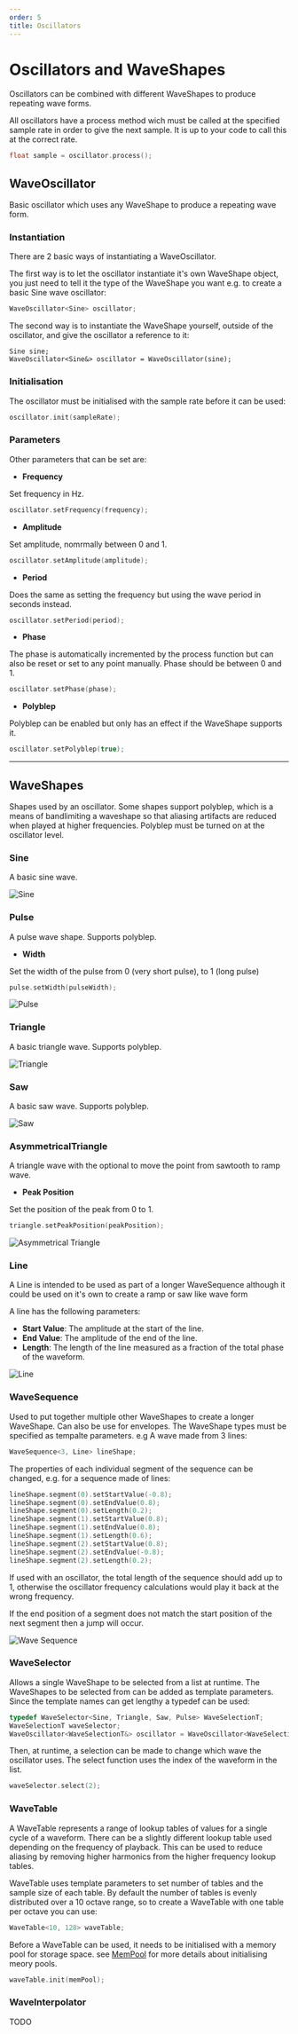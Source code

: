 ```yaml
---
order: 5
title: Oscillators
---
```


# Oscillators and WaveShapes

Oscillators can be combined with different WaveShapes to produce repeating wave forms. 

All oscillators have a process method wich must be called at the specified sample rate in order to give the next sample. It is up to your code to call this at the correct rate.

```cpp
float sample = oscillator.process();
```

## WaveOscillator

Basic oscillator which uses any WaveShape to produce a repeating wave form. 

### Instantiation

There are 2 basic ways of instantiating a WaveOscillator.

The first way is to let the oscillator instantiate it's own WaveShape object, you just need to tell it the type of the WaveShape you want e.g. to create a basic Sine wave oscillator:

``` cpp
WaveOscillator<Sine> oscillator;
```

The second way is to instantiate the WaveShape yourself, outside of the oscillator, and give the oscillator a reference to it:

```
Sine sine;
WaveOscillator<Sine&> oscillator = WaveOscillator(sine);
```

### Initialisation

The oscillator must be initialised with the sample rate before it can be used:

``` cpp
oscillator.init(sampleRate);
```

### Parameters

Other parameters that can be set are:

- **Frequency**

Set frequency in Hz.

``` cpp
oscillator.setFrequency(frequency);
```

- **Amplitude** 

Set amplitude, nomrmally between 0 and 1.

``` cpp
oscillator.setAmplitude(amplitude);
```

- **Period**

Does the same as setting the frequency but using the wave period in seconds instead.

``` cpp
oscillator.setPeriod(period);
```

- **Phase**

The phase is automatically incremented by the process function but can also be reset or set to any point manually. Phase should be between 0 and 1.

``` cpp
oscillator.setPhase(phase);
```

- **Polyblep**

Polyblep can be enabled but only has an effect if the WaveShape supports it.

``` cpp
oscillator.setPolyblep(true);
```

---

## WaveShapes

Shapes used by an oscillator. Some shapes support polyblep, which is a means of bandlimiting a waveshape so that aliasing artifacts are reduced when played at higher frequencies. Polyblep must be turned on at the oscillator level.


### Sine

A basic sine wave.

![Sine](images/waveshape_sine.drawio.png)

### Pulse

A pulse wave shape. Supports polyblep.

- **Width**

Set the width of the pulse from 0 (very short pulse), to 1 (long pulse)

```cpp
pulse.setWidth(pulseWidth);
```

![Pulse](images/waveshape_pulse.drawio.png)


### Triangle

A basic triangle wave. Supports polyblep.

![Triangle](images/waveshape_triangle.drawio.png)


### Saw

A basic saw wave. Supports polyblep.

![Saw](images/waveshape_saw.drawio.png)


### AsymmetricalTriangle

A triangle wave with the optional to move the point from sawtooth to ramp wave.

- **Peak Position**

Set the position of the peak from 0 to 1.

```cpp
triangle.setPeakPosition(peakPosition);
```

![Asymmetrical Triangle](images/waveshape_asymmetrical_triangle.drawio.png)

### Line

A Line is intended to be used as part of a longer WaveSequence although it could be used on it's own to create a ramp or saw like wave form

A line has the following parameters:

- **Start Value**: The amplitude at the start of the line.
- **End Value**: The amplitude of the end of the line.
- **Length**: The length of the line measured as a fraction of the total phase of the waveform.

![Line](images/waveshape_line.drawio.png)


### WaveSequence

Used to put together multiple other WaveShapes to create a longer WaveShape. Can also be use for envelopes. The WaveShape types must be specified as tempalte parameters. e.g A wave made from 3 lines:

``` cpp
WaveSequence<3, Line> lineShape;
```

The properties of each individual segment of the sequence can be changed, e.g. for a sequence made of lines:

```cpp
lineShape.segment(0).setStartValue(-0.8);
lineShape.segment(0).setEndValue(0.8);
lineShape.segment(0).setLength(0.2);
lineShape.segment(1).setStartValue(0.8);
lineShape.segment(1).setEndValue(0.8);
lineShape.segment(1).setLength(0.6);
lineShape.segment(2).setStartValue(0.8);
lineShape.segment(2).setEndValue(-0.8);
lineShape.segment(2).setLength(0.2);
```

If used with an oscillator, the total length of the sequence should add up to 1, otherwise the oscillator frequency calculations would play it back at the wrong frequency.

If the end position of a segment does not match the start position of the next segment then a jump will occur.

![Wave Sequence](images/waveshape_wave_sequence.drawio.png)


### WaveSelector

Allows a single WaveShape to be selected from a list at runtime. The WaveShapes to be selected from can be added as template parameters. Since the template names can get lengthy a typedef can be used:

```cpp
typedef WaveSelector<Sine, Triangle, Saw, Pulse> WaveSelectionT;
WaveSelectionT waveSelector;
WaveOscillator<WaveSelectionT&> oscillator = WaveOscillator<WaveSelectionT&>(waveSelector);
```

Then, at runtime, a selection can be made to change which wave the oscillator uses. The select function uses the index of the waveform in the list.

```cpp
waveSelector.select(2);
```


### WaveTable

A WaveTable represents a range of lookup tables of values for a single cycle of a waveform. There can be a slightly different lookup table used depending on the frequency of playback. This can be used to reduce aliasing by removing higher harmonics from the higher frequency lookup tables.

WaveTable uses template parameters to set number of tables and the sample size of each table. By default the number of tables is evenly distributed over a 10 octave range, so to create a WaveTable with one table per octave you can use:

```cpp
WaveTable<10, 128> waveTable;
```

Before a WaveTable can be used, it needs to be initialised with a memory pool for storage space. see [MemPool](util.md#MemPool) for more details about initialising meory pools.

```cpp
waveTable.init(memPool);
```



### WaveInterpolator

TODO


